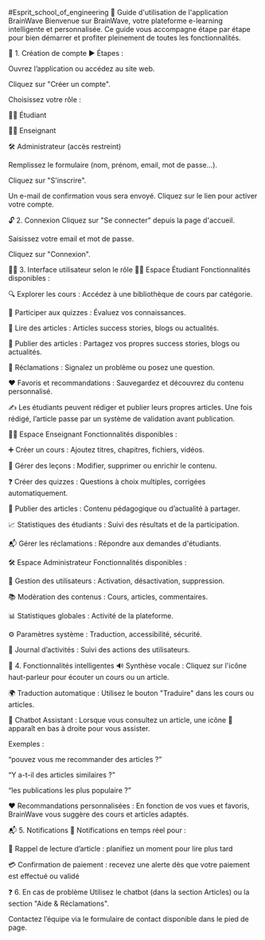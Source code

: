 #Esprit_school_of_engineering
🧭 Guide d'utilisation de l'application BrainWave
Bienvenue sur BrainWave, votre plateforme e-learning intelligente et personnalisée. Ce guide vous accompagne étape par étape pour bien démarrer et profiter pleinement de toutes les fonctionnalités.

🔑 1. Création de compte
▶️ Étapes :

Ouvrez l’application ou accédez au site web.

Cliquez sur "Créer un compte".

Choisissez votre rôle :

👨‍🎓 Étudiant

👩‍🏫 Enseignant

🛠️ Administrateur (accès restreint)

Remplissez le formulaire (nom, prénom, email, mot de passe...).

Cliquez sur "S'inscrire".

Un e-mail de confirmation vous sera envoyé. Cliquez sur le lien pour activer votre compte.

🔓 2. Connexion
Cliquez sur "Se connecter" depuis la page d'accueil.

Saisissez votre email et mot de passe.

Cliquez sur "Connexion".

🧑‍🏫 3. Interface utilisateur selon le rôle
👨‍🎓 Espace Étudiant
Fonctionnalités disponibles :

🔍 Explorer les cours : Accédez à une bibliothèque de cours par catégorie.

📝 Participer aux quizzes : Évaluez vos connaissances.

📖 Lire des articles : Articles success stories, blogs ou actualités.

📰 Publier des articles : Partagez vos propres success stories, blogs ou actualités.

📩 Réclamations : Signalez un problème ou posez une question.

❤️ Favoris et recommandations : Sauvegardez et découvrez du contenu personnalisé.

✍️ Les étudiants peuvent rédiger et publier leurs propres articles. Une fois rédigé, l’article passe par un système de validation avant publication.

👩‍🏫 Espace Enseignant
Fonctionnalités disponibles :

➕ Créer un cours : Ajoutez titres, chapitres, fichiers, vidéos.

🧠 Gérer des leçons : Modifier, supprimer ou enrichir le contenu.

❓ Créer des quizzes : Questions à choix multiples, corrigées automatiquement.

📰 Publier des articles : Contenu pédagogique ou d’actualité à partager.

📈 Statistiques des étudiants : Suivi des résultats et de la participation.

📬 Gérer les réclamations : Répondre aux demandes d'étudiants.

🛠️ Espace Administrateur
Fonctionnalités disponibles :

👥 Gestion des utilisateurs : Activation, désactivation, suppression.

📚 Modération des contenus : Cours, articles, commentaires.

📊 Statistiques globales : Activité de la plateforme.

⚙️ Paramètres système : Traduction, accessibilité, sécurité.

🧾 Journal d’activités : Suivi des actions des utilisateurs.

🔧 4. Fonctionnalités intelligentes
🔊 Synthèse vocale : Cliquez sur l'icône haut-parleur pour écouter un cours ou un article.

🌍 Traduction automatique : Utilisez le bouton "Traduire" dans les cours ou articles.

🤖 Chatbot Assistant :
Lorsque vous consultez un article, une icône 🤖 apparaît en bas à droite pour vous assister.

Exemples :

“pouvez vous me recommander des articles ?”

“Y a-t-il des articles similaires ?”

“les publications les plus populaire ?”

❤️ Recommandations personnalisées : En fonction de vos vues et favoris, BrainWave vous suggère des cours et articles adaptés.

📬 5. Notifications
🔔 Notifications en temps réel pour :

📖 Rappel de lecture d’article : planifiez un moment pour lire plus tard

💳 Confirmation de paiement : recevez une alerte dès que votre paiement est effectué ou validé

❓ 6. En cas de problème
Utilisez le chatbot (dans la section Articles) ou la section "Aide & Réclamations".

Contactez l’équipe via le formulaire de contact disponible dans le pied de page.
